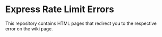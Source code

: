 # Express Rate Limit Errors

This repository contains HTML pages that redirect you to the respective error on the wiki page.
